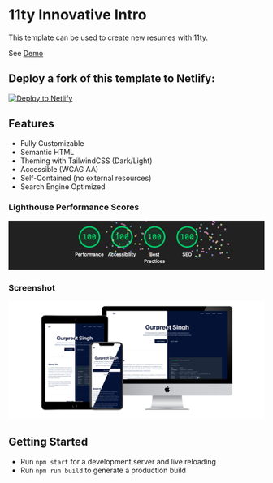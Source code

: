 # 11ty Innovative Intro

This template can be used to create new resumes with 11ty.

See [Demo](https://11ty-innovative-intro.netlify.app)

## Deploy a fork of this template to Netlify:

[![Deploy to Netlify](https://www.netlify.com/img/deploy/button.svg)](https://app.netlify.com/start/deploy?repository=https://github.com/learnwithgurpreet/11ty-innovative-intro)

## Features

- Fully Customizable
- Semantic HTML
- Theming with TailwindCSS (Dark/Light)
- Accessible (WCAG AA)
- Self-Contained (no external resources)
- Search Engine Optimized

### Lighthouse Performance Scores

![lighthouse performance scores](./lighthouse.jpg)

### Screenshot

![screenshot](./screenshot.png)

## Getting Started

- Run `npm start` for a development server and live reloading
- Run `npm run build` to generate a production build
